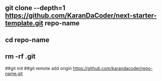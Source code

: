 
 ## git clone --depth=1 https://github.com/KaranDaCoder/next-starter-template.git repo-name
 ## cd repo-name
  ## rm -rf .git
  ##git init
  ##git remote add origin https://github.com/karandacoder/repo-name.git
